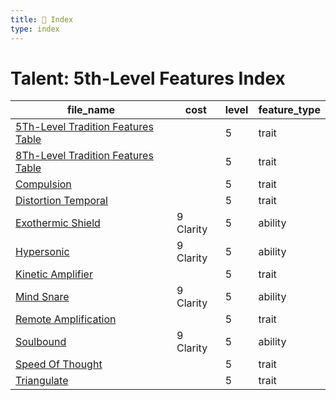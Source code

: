 ```yaml
---
title: 📑 Index
type: index
---
```


# Talent: 5th-Level Features Index

| file_name                                                                      | cost      | level | feature_type |
| ------------------------------------------------------------------------------ | --------- | ----- | ------------ |
| [5Th-Level Tradition Features Table](5Th-Level%20Tradition%20Features%20Table) |           | 5     | trait        |
| [8Th-Level Tradition Features Table](8Th-Level%20Tradition%20Features%20Table) |           | 5     | trait        |
| [Compulsion](Compulsion)                                                       |           | 5     | trait        |
| [Distortion Temporal](Distortion%20Temporal)                                   |           | 5     | trait        |
| [Exothermic Shield](Exothermic%20Shield)                                       | 9 Clarity | 5     | ability      |
| [Hypersonic](Hypersonic)                                                       | 9 Clarity | 5     | ability      |
| [Kinetic Amplifier](Kinetic%20Amplifier)                                       |           | 5     | trait        |
| [Mind Snare](Mind%20Snare)                                                     | 9 Clarity | 5     | ability      |
| [Remote Amplification](Remote%20Amplification)                                 |           | 5     | trait        |
| [Soulbound](Soulbound)                                                         | 9 Clarity | 5     | ability      |
| [Speed Of Thought](Speed%20Of%20Thought)                                       |           | 5     | trait        |
| [Triangulate](Triangulate)                                                     |           | 5     | trait        |
